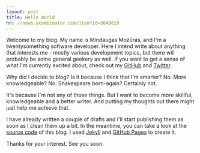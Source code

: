 ```yaml
---
layout: post
title: Hello World
hn: //news.ycombinator.com/item?id=3848619
---
```


Welcome to my blog. My name is Mindaugas Mozūras, and I'm a twentysomething software developer. Here I intend write about anything that interests me - mostly various development topics, but there will probably be some general geekery as well. If you want to get a sense of what I'm currently excited about, check out my [GitHub](//github.com/mmozuras) and [Twitter](//twitter.com/mmozuras).

Why did I decide to blog? Is it because I think that I'm smarter? No. More knowledgeable? No. Shakespeare born-again? Certainly not.

It's because I'm not any of those things. But I want to become more skillful, knowledgeable and a better writer. And putting my thoughts out there might just help me achieve that.

I have already written a couple of drafts and I'll start publishing them as soon as I clean them up a bit. In the meantime, you can take a look at the [source code](//github.com/mmozuras/mmozuras.github.com) of this blog. I used [Jekyll](//jekyllrb.com/) and [GitHub Pages](//pages.github.com/) to create it.

Thanks for your interest. See you soon.
